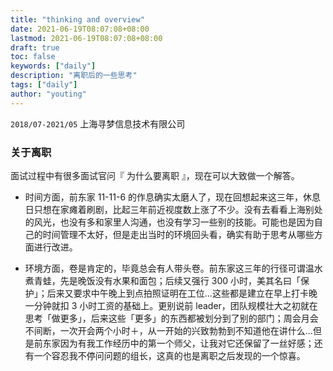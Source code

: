 ```yaml
---
title: "thinking and overview"
date: 2021-06-19T08:07:08+08:00
lastmod: 2021-06-19T08:07:08+08:00
draft: true
toc: false
keywords: ["daily"]
description: "离职后的一些思考"
tags: ["daily"]
author: "youting"
---
```


`2018/07-2021/05` 上海寻梦信息技术有限公司

### 关于离职

面试过程中有很多面试官问『 为什么要离职 』，现在可以大致做一个解答。

- 时间方面，前东家 11-11-6 的作息确实太磨人了，现在回想起来这三年，休息日只想在家瘫着刷剧，比起三年前近视度数上涨了不少。没有去看看上海别处的风光，也没有多和家里人沟通，也没有学习一些别的技能。可能也是因为自己的时间管理不太好，但是走出当时的环境回头看，确实有助于思考从哪些方面进行改进。

- 环境方面，卷是肯定的，毕竟总会有人带头卷。前东家这三年的行径可谓温水煮青蛙，先是晚饭没有水果和面包；后续又强行 300 小时，美其名曰「保护」；后来又要求中午晚上到点拍照证明在工位...这些都是建立在早上打卡晚一分钟就扣 3 小时工资的基础上。更别说前 leader，团队规模壮大之初就在思考「做更多」，后来这些「更多」的东西都被划分到了别的部门；周会月会不间断，一次开会两个小时＋，从一开始的兴致勃勃到不知道他在讲什么...但是前东家因为有我工作经历中的第一个师父，让我对它还保留了一丝好感；还有一个容忍我不停问问题的组长，这真的也是离职之后发现的一个惊喜。
